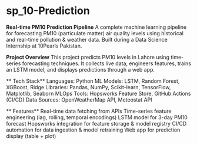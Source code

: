 # sp_10-Prediction

**Real-time PM10 Prediction Pipeline**
A complete machine learning pipeline for forecasting PM10 (particulate matter) air quality levels using historical and real-time pollution & weather data. Built during a Data Science Internship at 10Pearls Pakistan.

**Project Overview**
This project predicts PM10 levels in Lahore using time-series forecasting techniques. It collects live data, engineers features, trains an LSTM model, and displays predictions through a web app.

** Tech Stack**
Languages: Python
ML Models: LSTM, Random Forest, XGBoost, Ridge
Libraries: Pandas, NumPy, Scikit-learn, TensorFlow, Matplotlib, Seaborn
MLOps Tools: Hopsworks Feature Store, GitHub Actions (CI/CD)
Data Sources: OpenWeatherMap API, Meteostat API

** Features**
Real-time data fetching from APIs
Time-series feature engineering (lag, rolling, temporal encodings)
LSTM model for 3-day PM10 forecast
Hopsworks integration for feature storage & model registry
CI/CD automation for data ingestion & model retraining
Web app for prediction display (table + plot)
